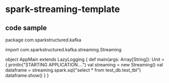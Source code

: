 # spark-streaming-template

## code sample
package com.sparkstructured.kafka

import com.sparkstructured.kafka.streaming.Streaming

object AppMain extends LazyLogging {
  def main(args: Array[String]): Unit = {
    println("STARTING APPLICATION....")
    val streaming = new Streaming()
    val dataframe = streaming.spark.sql("select * from test_db.test_tbl")
    dataframe.show()
  }
}
